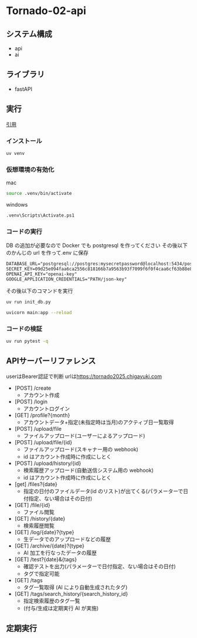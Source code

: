 # Tornado-02-api

## システム構成

- api
- ai

## ライブラリ

- fastAPI

## 実行

[引用](https://fastapi.tiangolo.com/ja/virtual-environments/)

### インストール

```sh
uv venv
```

### 仮想環境の有効化

mac

```sh
source .venv/bin/activate
```

windows

```sh
.venv\Scripts\Activate.ps1
```

### コードの実行

DB の追加が必要なので Docker でも postgresql を作ってください
その後以下のかんじの url を作って.env に保存

```Properties
DATABASE_URL="postgresql://postgres:mysecretpassword@localhost:5434/postgres"
SECRET_KEY=09d25e094faa6ca2556c818166b7a9563b93f7099f6f0f4caa6cf63b88e8d3e7
OPENAI_API_KEY="openai-key"
GOOGLE_APPLICATION_CREDENTIALS="PATH/json-key"
```

その後以下のコマンドを実行

```sh
uv run init_db.py
```

```sh
uvicorn main:app --reload
```

### コードの検証

```sh
uv run pytest -q
```

## APIサーバーリファレンス

userはBearer認証で判断
urlは<https://tornado2025.chigayuki.com>

- [POST] /create
  - アカウント作成
- [POST] /login
  - アカウントログイン
- [GET] /profile?{month}
  - アカウントデータ+指定(未指定時は当月)のアクティブ日一覧取得
- [POST] /upload/file
  - ファイルアップロード(ユーザーによるアップロード)
- [POST] /upload/file/{id}
  - ファイルアップロード(スキャナー用の webhook)
  - id はアカウント作成時に作成にしとく
- [POST] /upload/history/{id}
  - 検索履歴アップロード(自動送信システム用の webhook)
  - id はアカウント作成時に作成にしとく
- [get] /files?{date}
  - 指定の日付のファイルデータ(id のリスト)が出てくる(パラメーターで日付指定、ない場合はその日付)
- [GET] /file/{id}
  - ファイル閲覧
- [GET] /history/{date}
  - 検索履歴閲覧
- [GET] /log/{date}?{type}
  - 生データでのアップロードなどの履歴
- [GET] /archive/{date}?{type}
  - AI 加工を行なったデータの履歴
- [GET] /test?{date}&{tags}
  - 確認テストを出力(パラメーターで日付指定、ない場合はその日付)
  - タグで指定可能
- [GET] /tags
  - タグ一覧取得 (AI により自動生成されたタグ)
- [GET] /tags/search_history/{search_history_id}
  - 指定検索履歴のタグ一覧
  - (付与/生成は定期実行 AI が実施)

## 定期実行
